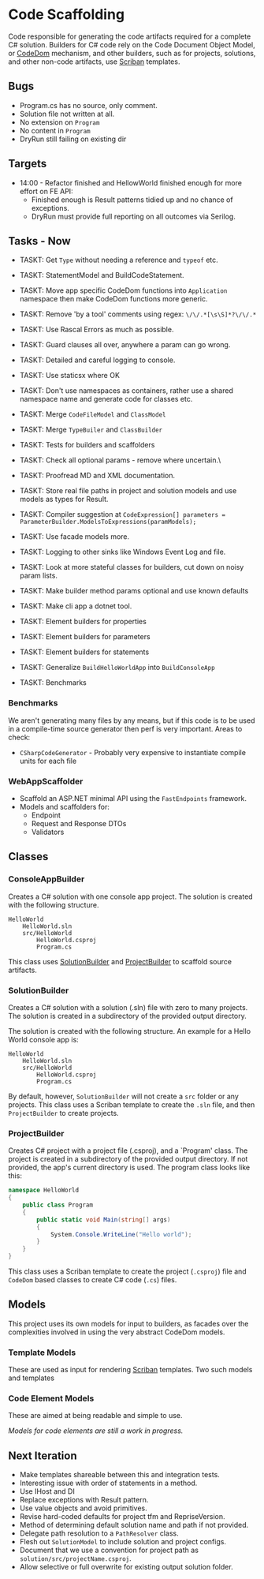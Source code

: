 ﻿# Code Scaffolding

Code responsible for generating the code artifacts required for a complete C# solution.
Builders for C# code rely on the Code Document Object Model, or [CodeDom](https://learn.microsoft.com/en-us/dotnet/framework/reflection-and-codedom/dynamic-source-code-generation-and-compilation)
mechanism, and other builders, such as for projects, solutions, and other non-code artifacts, use [Scriban](https://github.com/scriban/scriban) 
templates. 

## Bugs

- Program.cs has no source, only comment.
- Solution file not written at all.
- No extension on `Program`
- No content in `Program`
- DryRun still failing on existing dir


## Targets

- 14:00 - Refactor finished and HellowWorld finished enough for more effort on FE API:
  - Finished enough is Result patterns tidied up and no chance of exceptions.
  - DryRun must provide full reporting on all outcomes via Serilog.

## Tasks - Now

- TASKT: Get `Type` without needing a reference and `typeof` etc.
- TASKT: StatementModel and BuildCodeStatement.
- TASKT: Move app specific CodeDom functions into `Application` namespace then make CodeDom functions more generic.
- TASKT: Remove 'by a tool' comments using regex: `\/\/.*[\s\S]*?\/\/.*`
- TASKT: Use Rascal Errors as much as possible.
- TASKT: Guard clauses all over, anywhere a param can go wrong.
- TASKT: Detailed and careful logging to console.
- TASKT: Use staticsx where OK
- TASKT: Don't use namespaces as containers, rather use a shared namespace name and generate code for classes etc.
- TASKT: Merge `CodeFileModel` and `ClassModel`
- TASKT: Merge `TypeBuiler` and `ClassBuilder`
- TASKT: Tests for builders and scaffolders
- TASKT: Check all optional params - remove where uncertain.\
- TASKT: Proofread MD and XML documentation. 

- TASKT: Store real file paths in project and solution models and use models as types for Result.
- TASKT: Compiler suggestion at `CodeExpression[] parameters = ParameterBuilder.ModelsToExpressions(paramModels);`
- TASKT: Use facade models more.
- TASKT: Logging to other sinks like Windows Event Log and file.
- TASKT: Look at more stateful classes for builders, cut down on noisy param lists.
- TASKT: Make builder method params optional and use known defaults
- TASKT: Make cli app a dotnet tool.
- TASKT: Element builders for properties
- TASKT: Element builders for parameters
- TASKT: Element builders for statements
- TASKT: Generalize `BuildHelloWorldApp` into `BuildConsoleApp`
- TASKT: Benchmarks

### Benchmarks

We aren't generating many files by any means, but if this code is to be used in a compile-time source generator 
then perf is very important. Areas to check:

- `CSharpCodeGenerator` - Probably very expensive to instantiate compile units for each file

### WebAppScaffolder

- Scaffold an ASP.NET minimal API using the `FastEndpoints` framework.
- Models and scaffolders for:
  - Endpoint
  - Request and Response DTOs
  - Validators

## Classes

### ConsoleAppBuilder

Creates a C# solution with one console app project. The solution is created with the following structure. 

```
HelloWorld
    HelloWorld.sln
    src/HelloWorld
        HelloWorld.csproj
        Program.cs
```   

This class uses [SolutionBuilder](#solutionbuilder) and [ProjectBuilder](#projectbuilder) to scaffold source artifacts.

### SolutionBuilder

Creates a C# solution with a solution (.sln) file with zero to many projects. The solution is created in a
subdirectory of the provided output directory. 

The solution is created with the following structure. An example for a Hello World console app is:

```
HelloWorld
    HelloWorld.sln
    src/HelloWorld
        HelloWorld.csproj
        Program.cs
```        
        
By default, however, `SolutionBuilder` will not create a `src` folder or any projects. This class uses a Scriban 
template to create the `.sln` file, and then `ProjectBuilder` to create projects. 

### ProjectBuilder

Creates C# project with a project file (.csproj), and a `Program' class. The project is created in a
subdirectory of the provided output directory. If not provided, the app's current directory is used.
The program class looks like this:

```csharp
namespace HelloWorld
{        
    public class Program
    {        
        public static void Main(string[] args)
        {
            System.Console.WriteLine("Hello world");
        }
    }
}
```

This class uses a Scriban template to create the project (`.csproj`) file and `CodeDom` based classes to create
C# code (`.cs`) files.

## Models 

This project uses its own models for input to builders, as facades over the complexities involved in using the 
very abstract CodeDom models. 

### Template Models

These are used as input for rendering [Scriban](https://github.com/scriban/scriban) templates. Two such models and templates 

### Code Element Models

These are aimed at being readable and simple to use. 

_Models for code elements are still a work in progress._

## Next Iteration

- Make templates shareable between this and integration tests.
- Interesting issue with order of statements in a method.
- Use IHost and DI
- Replace exceptions with Result pattern.
- Use value objects and avoid primitives.
- Revise hard-coded defaults for project tfm and RepriseVersion.
- Method of determining default solution name and path if not provided.
- Delegate path resolution to a `PathResolver` class.
- Flesh out `SolutionModel` to include solution and project configs.
- Document that we use a convention for project path as `solution/src/projectName.csproj`.
- Allow selective or full overwrite for existing output solution folder.


